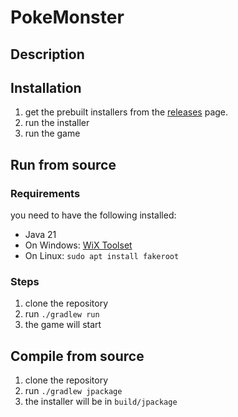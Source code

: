 # PokeMonster

## Description

## Installation
1. get the prebuilt installers from the [releases](https://github.com/lolo298/PokeMonster/releases) page.
2. run the installer
3. run the game


## Run from source
### Requirements
you need to have the following installed:
- Java 21
- On Windows: [WiX Toolset](https://wixtoolset.org/releases/)
- On Linux: `sudo apt install fakeroot`

### Steps
1. clone the repository
2. run `./gradlew run`
3. the game will start

## Compile from source
1. clone the repository
2. run `./gradlew jpackage`
3. the installer will be in `build/jpackage`

